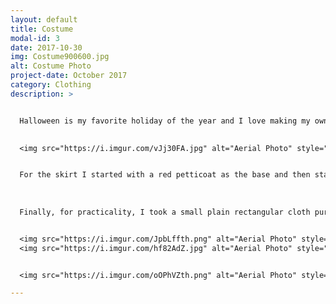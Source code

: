 ```yaml
---
layout: default
title: Costume
modal-id: 3
date: 2017-10-30
img: Costume900600.jpg
alt: Costume Photo
project-date: October 2017
category: Clothing
description: >


  Halloween is my favorite holiday of the year and I love making my own creative costumes every year. This year, in honor of the halloween season, I decided to create an autumn inspired woodland fairy costume. The costume has four parts to it, the skirt, top, corset belt, and a bag.
  

  <img src="https://i.imgur.com/vJj30FA.jpg" alt="Aerial Photo" style="width: 40%;"/>


  For the skirt I started with a red petticoat as the base and then started to layer multicolor lycra, netting, and tulle ‘leaves’ on top of it. Once I had enough layers and colors mixed in to mask the petticoat, I started placing the fake leaves. For the top, I took a green tank top and meticulously hot glued leaves and small cut-outs of tulle and netting all over the top half and sleeves. For the corset belt, I cut three panels of faux leather, and punched and reinforced holes for the laces. I laced the panels together using suede cording so the laces were on each side of my waist, and then the front lace-up that you’d do to get in and out of it. I also boned each corset panel with cardboard, which actually worked really well and helped it keep its shape and not wrinkle. 
  
  
  
  Finally, for practicality, I took a small plain rectangular cloth purse and recovered it and hot glued some leaves and a fun little pumpkin on to it so that it would blend into my outfit. I then had a nice little hidden waist satchel to put my phone in!


  <img src="https://i.imgur.com/JpbLffth.png" alt="Aerial Photo" style="width: 40%;"/>
  <img src="https://i.imgur.com/hf82AdZ.jpg" alt="Aerial Photo" style="width: 40%;"/>


  <img src="https://i.imgur.com/oOPhVZth.png" alt="Aerial Photo" style="width: 80%;"/>

---
```

